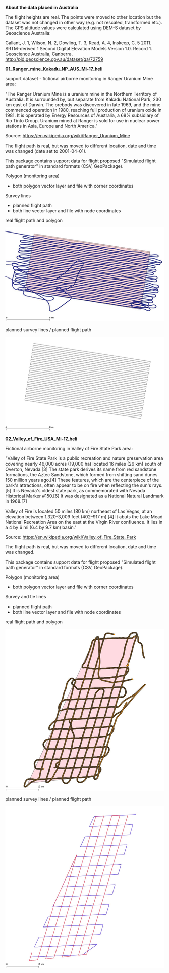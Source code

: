 **About the data placed in Australia**

The flight heights are real. The points were moved to other location but the dataset was not changed in other way (e.g. not rescaled, transformed etc.).
The GPS altitude values were calculated using DEM-S dataset by Geoscience Australia:

Gallant, J. 1, Wilson, N. 2, Dowling, T. 3, Read, A. 4, Inskeep, C. 5 2011. SRTM-derived 1 Second Digital Elevation Models Version 1.0. Record 1. Geoscience Australia, Canberra. 
http://pid.geoscience.gov.au/dataset/ga/72759


**01_Ranger_mine_Kakadu_NP_AUS_Mi-17_heli**

support dataset - fictional airborne monitoring in Ranger Uranium Mine area:

"The Ranger Uranium Mine is a uranium mine in the Northern Territory of Australia. It is surrounded by, but separate from Kakadu National Park, 230 km east of Darwin. The orebody was discovered in late 1969, and the mine commenced operation in 1980, reaching full production of uranium oxide in 1981. It is operated by Energy Resources of Australia, a 68% subsidiary of Rio Tinto Group. Uranium mined at Ranger is sold for use in nuclear power stations in Asia, Europe and North America."

Source: https://en.wikipedia.org/wiki/Ranger_Uranium_Mine

The flight path is real, but was moved to different location, date and time was changed (date set to 2001-04-01).

This package contains support data for flight proposed "Simulated flight path generator" in standard formats (CSV, GeoPackage).

Polygon (monitoring area)
- both polygon vector layer and file with corner coordinates

Survey lines
- planned flight path
- both line vector layer and file with node coordinates

real flight path and polygon

![Alt text](preview1_Ranger_mine_flight1.jpg "real flight path and polygon")

planned survey lines / planned flight path

![Alt text](preview2_Ranger_mine_flight1.jpg "planned survey lines / planned flight path")

**02_Valley_of_Fire_USA_Mi-17_heli**

Fictional airborne monitoring in Valley of Fire State Park area:

"Valley of Fire State Park is a public recreation and nature preservation area covering nearly 46,000 acres (19,000 ha) located 16 miles (26 km) south of Overton, Nevada.[3] The state park derives its name from red sandstone formations, the Aztec Sandstone, which formed from shifting sand dunes 150 million years ago.[4] These features, which are the centerpiece of the park's attractions, often appear to be on fire when reflecting the sun's rays.[5] It is Nevada's oldest state park, as commemorated with Nevada Historical Marker #150.[6] It was designated as a National Natural Landmark in 1968.[7]

Valley of Fire is located 50 miles (80 km) northeast of Las Vegas, at an elevation between 1,320–3,009 feet (402–917 m).[4] It abuts the Lake Mead National Recreation Area on the east at the Virgin River confluence. It lies in a 4 by 6 mi (6.4 by 9.7 km) basin."

Source: https://en.wikipedia.org/wiki/Valley_of_Fire_State_Park

The flight path is real, but was moved to different location, date and time was changed.

This package contains support data for flight proposed "Simulated flight path generator" in standard formats (CSV, GeoPackage).

Polygon (monitoring area)
- both polygon vector layer and file with corner coordinates

Survey and tie lines
- planned flight path
- both line vector layer and file with node coordinates

real flight path and polygon

![Alt text](preview1_Valley_of_Fire.jpg "real flight path and polygon")

planned survey lines / planned flight path

![Alt text](preview2_Valley_of_Fire.jpg "planned survey lines / planned flight path")
